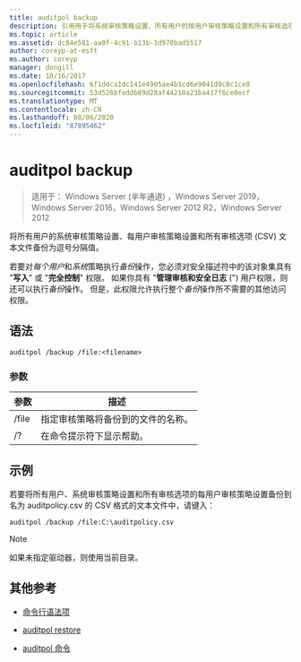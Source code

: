 ```yaml
---
title: auditpol backup
description: 引用用于将系统审核策略设置、所有用户的按用户审核策略设置和所有审核选项设置为逗号分隔值 (CSV) 文本文件的引用项目。
ms.topic: article
ms.assetid: dc84e581-aa0f-4c91-b13b-1d970bad5517
author: coreyp-at-msft
ms.author: coreyp
manager: dongill
ms.date: 10/16/2017
ms.openlocfilehash: 6f1ddca1dc141e4905ae4b1cd6e9041d9c8c1ce0
ms.sourcegitcommit: 53d526bfeddb89d28af44210a23ba417f6ce0ecf
ms.translationtype: MT
ms.contentlocale: zh-CN
ms.lasthandoff: 08/06/2020
ms.locfileid: "87895462"
---
```

# <a name="auditpol-backup"></a>auditpol backup

> 适用于： Windows Server (半年通道) ，Windows Server 2019，Windows Server 2016，Windows Server 2012 R2，Windows Server 2012

将所有用户的系统审核策略设置、每用户审核策略设置和所有审核选项 (CSV) 文本文件备份为逗号分隔值。

若要对*每个用户*和*系统*策略执行*备份*操作，您必须对安全描述符中的该对象集具有 "**写入**" 或 "**完全控制**" 权限。 如果你具有 "**管理审核和安全日志** (") 用户权限，则还可以执行*备份*操作。 但是，此权限允许执行整个*备份*操作所不需要的其他访问权限。

## <a name="syntax"></a>语法

```
auditpol /backup /file:<filename>
```

### <a name="parameters"></a>参数

| 参数 | 描述 |
|-----------|------------- |
| /file | 指定审核策略将备份到的文件的名称。 |
| /? | 在命令提示符下显示帮助。 |

## <a name="examples"></a>示例

若要将所有用户、系统审核策略设置和所有审核选项的每用户审核策略设置备份到名为 auditpolicy.csv 的 CSV 格式的文本文件中，请键入：

```
auditpol /backup /file:C:\auditpolicy.csv
```

> [!NOTE]
> 如果未指定驱动器，则使用当前目录。

## <a name="additional-references"></a>其他参考

- [命令行语法项](command-line-syntax-key.md)

- [auditpol restore](auditpol-restore.md)

- [auditpol 命令](auditpol.md)
